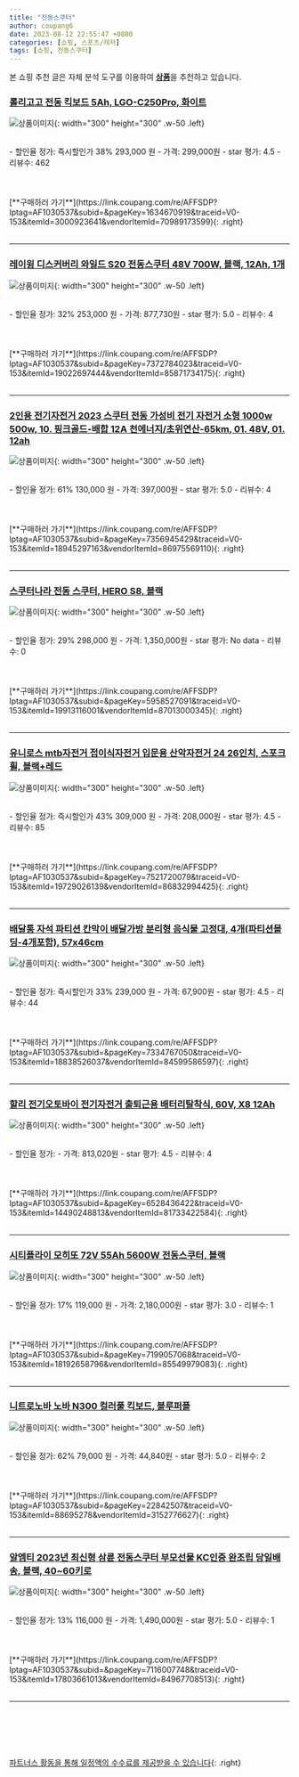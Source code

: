 ```yaml
---
title: "전동스쿠터"
author: coupang6
date: 2023-08-12 22:55:47 +0800
categories: [쇼핑, 스포츠/레저]
tags: [쇼핑, 전동스쿠터]
---
```


본 쇼핑 추천 글은 자체 분석 도구를 이용하여 [**상품**](https://link.coupang.com/a/bao1ui)을 추천하고 있습니다.

### [롤리고고 전동 킥보드 5Ah, LGO-C250Pro, 화이트](https://link.coupang.com/re/AFFSDP?lptag=AF1030537&subid=&pageKey=1634670919&traceid=V0-153&itemId=3000923641&vendorItemId=70989173599)

![상품이미지](https://thumbnail9.coupangcdn.com/thumbnails/remote/230x230ex/image/retail/images/2020/06/28/20/6/7f391c1c-6010-4e96-8840-df8688033a0a.jpg){: width="300" height="300" .w-50 .left}


<br>
- 할인율 정가: 즉시할인가 38%  293,000   원
- 가격: 299,000원
- star 평가: 4.5
- 리뷰수: 462
<br>
<br>
<br>
<br>
[**구매하러 가기**](https://link.coupang.com/re/AFFSDP?lptag=AF1030537&subid=&pageKey=1634670919&traceid=V0-153&itemId=3000923641&vendorItemId=70989173599){: .right}
<br>
<br>

---

### [레이윙 디스커버리 와일드 S20 전동스쿠터 48V 700W, 블랙, 12Ah, 1개](https://link.coupang.com/re/AFFSDP?lptag=AF1030537&subid=&pageKey=7372784023&traceid=V0-153&itemId=19022697444&vendorItemId=85871734175)

![상품이미지](https://thumbnail7.coupangcdn.com/thumbnails/remote/230x230ex/image/vendor_inventory/7655/f15cc95fadcf4190591659e9313e22bde3a64719680d8f8ca4ff50860342.jpg){: width="300" height="300" .w-50 .left}


<br>
- 할인율 정가: 32%  253,000   원
- 가격: 877,730원
- star 평가: 5.0
- 리뷰수: 4
<br>
<br>
<br>
<br>
[**구매하러 가기**](https://link.coupang.com/re/AFFSDP?lptag=AF1030537&subid=&pageKey=7372784023&traceid=V0-153&itemId=19022697444&vendorItemId=85871734175){: .right}
<br>
<br>

---

### [2인용 전기자전거 2023 스쿠터 전동 가성비 전기 자전거 소형 1000w 500w, 10. 핑크골드-배합 12A 천에너지/초위연산-65km, 01. 48V, 01. 12ah](https://link.coupang.com/re/AFFSDP?lptag=AF1030537&subid=&pageKey=7356945429&traceid=V0-153&itemId=18945297163&vendorItemId=86975569110)

![상품이미지](https://thumbnail6.coupangcdn.com/thumbnails/remote/230x230ex/image/vendor_inventory/5436/b61f7159c7d38d9194350ab31f18c47ff2aa75ed141ec6b3974c0d219268.jpg){: width="300" height="300" .w-50 .left}


<br>
- 할인율 정가: 61%  130,000   원
- 가격: 397,000원
- star 평가: 5.0
- 리뷰수: 4
<br>
<br>
<br>
<br>
[**구매하러 가기**](https://link.coupang.com/re/AFFSDP?lptag=AF1030537&subid=&pageKey=7356945429&traceid=V0-153&itemId=18945297163&vendorItemId=86975569110){: .right}
<br>
<br>

---

### [스쿠터나라 전동 스쿠터, HERO S8, 블랙](https://link.coupang.com/re/AFFSDP?lptag=AF1030537&subid=&pageKey=5958527091&traceid=V0-153&itemId=19913116001&vendorItemId=87013000345)

![상품이미지](https://thumbnail7.coupangcdn.com/thumbnails/remote/230x230ex/image/vendor_inventory/142c/b9cf24c905051867266d146829d9752db271b9e3a6080161a76ad48fb2d6.jpg){: width="300" height="300" .w-50 .left}


<br>
- 할인율 정가: 29%  298,000   원
- 가격: 1,350,000원
- star 평가: No data
- 리뷰수: 0
<br>
<br>
<br>
<br>
[**구매하러 가기**](https://link.coupang.com/re/AFFSDP?lptag=AF1030537&subid=&pageKey=5958527091&traceid=V0-153&itemId=19913116001&vendorItemId=87013000345){: .right}
<br>
<br>

---

### [유니로스 mtb자전거 접이식자전거 입문용 산악자전거 24 26인치, 스포크휠, 블랙+레드](https://link.coupang.com/re/AFFSDP?lptag=AF1030537&subid=&pageKey=7521720079&traceid=V0-153&itemId=19729026139&vendorItemId=86832994425)

![상품이미지](https://thumbnail8.coupangcdn.com/thumbnails/remote/230x230ex/image/vendor_inventory/0221/b5cc3f9fba5b4365588008505ccfa589e29ee8ef1bd2d4f6c405e143d8f8.jpg){: width="300" height="300" .w-50 .left}


<br>
- 할인율 정가: 즉시할인가 43%  309,000   원
- 가격: 208,000원
- star 평가: 4.5
- 리뷰수: 85
<br>
<br>
<br>
<br>
[**구매하러 가기**](https://link.coupang.com/re/AFFSDP?lptag=AF1030537&subid=&pageKey=7521720079&traceid=V0-153&itemId=19729026139&vendorItemId=86832994425){: .right}
<br>
<br>

---

### [배달통 자석 파티션 칸막이 배달가방 분리형 음식물 고정대, 4개(파티션몰딩-4개포함), 57x46cm](https://link.coupang.com/re/AFFSDP?lptag=AF1030537&subid=&pageKey=7334767050&traceid=V0-153&itemId=18838526037&vendorItemId=84599586597)

![상품이미지](https://thumbnail6.coupangcdn.com/thumbnails/remote/230x230ex/image/vendor_inventory/2381/5bd93702b813e1290c9aa053616caf97391113debf2dde8aae5d7ed3c41d.png){: width="300" height="300" .w-50 .left}


<br>
- 할인율 정가: 즉시할인가 33%  239,000   원
- 가격: 67,900원
- star 평가: 4.5
- 리뷰수: 44
<br>
<br>
<br>
<br>
[**구매하러 가기**](https://link.coupang.com/re/AFFSDP?lptag=AF1030537&subid=&pageKey=7334767050&traceid=V0-153&itemId=18838526037&vendorItemId=84599586597){: .right}
<br>
<br>

---

### [할리 전기오토바이 전기자전거 출퇴근용 배터리탈착식, 60V, X8 12Ah](https://link.coupang.com/re/AFFSDP?lptag=AF1030537&subid=&pageKey=6528436422&traceid=V0-153&itemId=14490248813&vendorItemId=81733422584)

![상품이미지](https://thumbnail8.coupangcdn.com/thumbnails/remote/230x230ex/image/vendor_inventory/d16d/5c1edfdedd9516ff611e6964a121c605bf34480fbd98e4c9e517ca0f28c0.png){: width="300" height="300" .w-50 .left}


<br>
- 할인율 정가: 
- 가격: 813,020원
- star 평가: 4.5
- 리뷰수: 4
<br>
<br>
<br>
<br>
[**구매하러 가기**](https://link.coupang.com/re/AFFSDP?lptag=AF1030537&subid=&pageKey=6528436422&traceid=V0-153&itemId=14490248813&vendorItemId=81733422584){: .right}
<br>
<br>

---

### [시티플라이 모히또 72V 55Ah 5600W 전동스쿠터, 블랙](https://link.coupang.com/re/AFFSDP?lptag=AF1030537&subid=&pageKey=7199057068&traceid=V0-153&itemId=18192658796&vendorItemId=85549979083)

![상품이미지](https://thumbnail7.coupangcdn.com/thumbnails/remote/230x230ex/image/vendor_inventory/b942/4c1ca68118b095db195f42970794f60a999e31f27146382b4c33d7a3ee9e.jpg){: width="300" height="300" .w-50 .left}


<br>
- 할인율 정가: 17%  119,000   원
- 가격: 2,180,000원
- star 평가: 3.0
- 리뷰수: 1
<br>
<br>
<br>
<br>
[**구매하러 가기**](https://link.coupang.com/re/AFFSDP?lptag=AF1030537&subid=&pageKey=7199057068&traceid=V0-153&itemId=18192658796&vendorItemId=85549979083){: .right}
<br>
<br>

---

### [니트로노바 노바 N300 컬러풀 킥보드, 블루퍼플](https://link.coupang.com/re/AFFSDP?lptag=AF1030537&subid=&pageKey=22842507&traceid=V0-153&itemId=88695278&vendorItemId=3152776627)

![상품이미지](https://thumbnail9.coupangcdn.com/thumbnails/remote/230x230ex/image/retail/images/2017/05/29/15/0/fd41e217-9a96-4d1e-af46-35cf10b78a07.jpg){: width="300" height="300" .w-50 .left}


<br>
- 할인율 정가: 62%  79,000   원
- 가격: 44,840원
- star 평가: 5.0
- 리뷰수: 2
<br>
<br>
<br>
<br>
[**구매하러 가기**](https://link.coupang.com/re/AFFSDP?lptag=AF1030537&subid=&pageKey=22842507&traceid=V0-153&itemId=88695278&vendorItemId=3152776627){: .right}
<br>
<br>

---

### [알엠티 2023년 최신형 삼륜 전동스쿠터 부모선물 KC인증 완조립 당일배송, 블랙, 40~60키로](https://link.coupang.com/re/AFFSDP?lptag=AF1030537&subid=&pageKey=7116007748&traceid=V0-153&itemId=17803661013&vendorItemId=84967708513)

![상품이미지](https://thumbnail9.coupangcdn.com/thumbnails/remote/230x230ex/image/vendor_inventory/d629/c1e807fb769a1c779f2832d39cb597089760122af5a0c7b285b5ac219c79.jpg){: width="300" height="300" .w-50 .left}


<br>
- 할인율 정가: 13%  116,000   원
- 가격: 1,490,000원
- star 평가: 5.0
- 리뷰수: 1
<br>
<br>
<br>
<br>
[**구매하러 가기**](https://link.coupang.com/re/AFFSDP?lptag=AF1030537&subid=&pageKey=7116007748&traceid=V0-153&itemId=17803661013&vendorItemId=84967708513){: .right}
<br>
<br>

---
<br><br><br><br><br> [파트너스 활동을 통해 일정액의 수수료를 제공받을 수 있습니다](https://link.coupang.com/a/bao1ui){: .right}